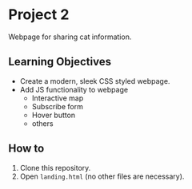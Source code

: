 # Project 2
Webpage for sharing cat information.

## Learning Objectives
- Create a modern, sleek CSS styled webpage.
- Add JS functionality to webpage
  - Interactive map
  - Subscribe form
  - Hover button
  - others

## How to
1. Clone this repository.
2. Open `landing.html` (no other files are necessary).
